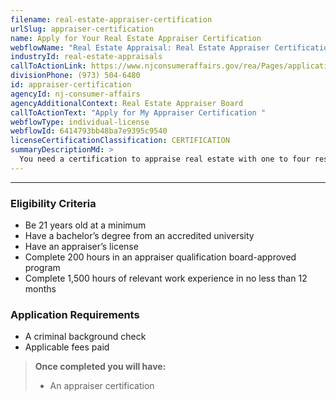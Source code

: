 ```yaml
---
filename: real-estate-appraiser-certification
urlSlug: appraiser-certification
name: Apply for Your Real Estate Appraiser Certification
webflowName: "Real Estate Appraisal: Real Estate Appraiser Certification"
industryId: real-estate-appraisals
callToActionLink: https://www.njconsumeraffairs.gov/rea/Pages/applications.aspx
divisionPhone: (973) 504-6480
id: appraiser-certification
agencyId: nj-consumer-affairs
agencyAdditionalContext: Real Estate Appraiser Board
callToActionText: "Apply for My Appraiser Certification "
webflowType: individual-license
webflowId: 6414793bb48ba7e9395c9540
licenseCertificationClassification: CERTIFICATION
summaryDescriptionMd: >
  You need a certification to appraise real estate with one to four residential units—regardless of value or complexity. If you are opening an `Appraisal Management Company|appraisal-management-company` you must have a certified appraiser.
---
```


---

### Eligibility Criteria

- Be 21 years old at a minimum
- Have a bachelor’s degree from an accredited university
- Have an appraiser’s license
- Complete 200 hours in an appraiser qualification board-approved program
- Complete 1,500 hours of relevant work experience in no less than 12 months

### Application Requirements

- A criminal background check
- Applicable fees paid

> **Once completed you will have:**
>
> - An appraiser certification
